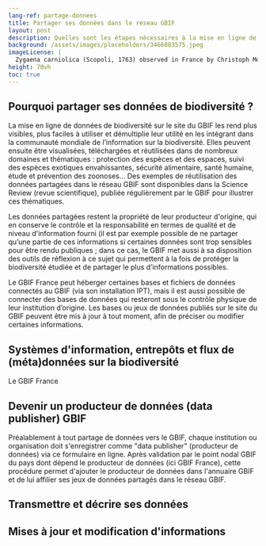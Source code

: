 ```yaml
---
lang-ref: partage-donnees
title: Partager ses données dans le réseau GBIF
layout: post
description: Quelles sont les étapes nécessaires à la mise en ligne de données sur le réseau GBIF ?
background: /assets/images/placeholders/3466083575.jpeg
imageLicense: |
  Zygaena carniolica (Scopoli, 1763) observed in France by Christoph Moning (licensed under http://creativecommons.org/licenses/by/4.0/)
height: 70vh
toc: true
---
```

## Pourquoi partager ses données de biodiversité ?

La mise en ligne de données de biodiversité sur le site du GBIF les rend plus visibles, plus faciles à utiliser et démultiplie leur utilité en les intégrant dans la communauté mondiale de l’information sur la biodiversité.
Elles peuvent ensuite être visualisées, téléchargées et réutilisées dans de nombreux domaines et thématiques : protection des espèces et des espaces, suivi des espèces exotiques envahissantes, sécurité alimentaire, santé humaine, étude et prévention des zoonoses...
Des exemples de réutilisation des données partagées dans le réseau GBIF sont disponibles dans la Science Review (revue scientifique), publiée régulièrement par le GBIF pour illustrer ces thématiques.

Les données partagées restent la propriété de leur producteur d'origine, qui en conserve le contrôle et la responsabilité en termes de qualité et de niveau d'information fourni (il est par exemple possible de ne partager qu’une partie de ces informations si certaines données sont trop sensibles pour être rendu publiques ; dans ce cas, le GBIF met aussi à sa disposition des outils de réflexion à ce sujet qui permettent à la fois de protéger la biodiversité étudiée et de partager le plus d’informations possibles.

Le GBIF France peut héberger certaines bases et fichiers de données connectés au GBIF (via son installation IPT), mais il est aussi possible de connecter des bases de données qui resteront sous le contrôle physique de leur institution d’origine.
Les bases ou jeux de données publiés sur le site du GBIF peuvent être mis à jour à tout moment, afin de préciser ou modifier certaines informations.


## Systèmes d'information, entrepôts et flux de (méta)données sur la biodiversité

Le GBIF France

## Devenir un producteur de données (data publisher) GBIF

Préalablement à tout partage de données vers le GBIF, chaque institution ou organisation doit s'enregistrer comme "data publisher" (producteur de données) via ce formulaire en ligne.
Après validation par le point nodal GBIF du pays dont dépend le producteur de données (ici GBIF France), cette procédure permet d'ajouter le producteur de données dans l'annuaire GBIF et de lui affilier ses jeux de données partagés dans le réseau GBIF.

## Transmettre et décrire ses données



## Mises à jour et modification d'informations
